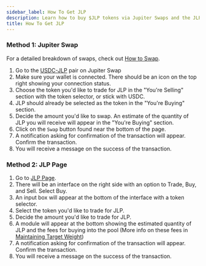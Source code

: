 ```yaml
---
sidebar_label: How To Get JLP
description: Learn how to buy $JLP tokens via Jupiter Swaps and the JLP Page for a hassle-free experience.
title: How To Get JLP
---
```


<head>
    <title>How to Get $JLP: Your Complete Guide to Acquiring JLP Tokens</title>
    <meta name="twitter:card" content="summary" />
</head>

### Method 1: Jupiter Swap

For a detailed breakdown of swaps, check out [How to Swap](https://station.jup.ag/guides/jupiter-swap/swap).

1. Go to the [USDC-JLP](https://jup.ag/swap/USDC-JLP) pair on Jupiter Swap
2. Make sure your wallet is connected. There should be an icon on the top right showing your connection status.
3. Choose the token you'd like to trade for JLP in the "You're Selling" section with the token selector, or stick with USDC.
4. JLP should already be selected as the token in the "You're Buying" section.
6. Decide the amount you'd like to swap. An estimate of the quantity of JLP you will receive will appear in the "You're Buying" section.
7. Click on the `Swap` button found near the bottom of the page.
8. A notification asking for confirmation of the transaction will appear. Confirm the transaction.
9. You will receive a message on the success of the transaction.


### Method 2: JLP Page
1. Go to [JLP Page](https://jup.ag/perps-earn).
2. There will be an interface on the right side with an option to Trade, Buy, and Sell. Select Buy.
3. An input box will appear at the bottom of the interface with a token selector.
5. Select the token you'd like to trade for JLP.
6. Decide the amount you'd like to trade for JLP.
7. A module will appear at the bottom showing the estimated quantity of JLP and the fees for buying into the pool (More info on these fees in [Maintaining Target Weight](../jlp/How-JLP-Works#maintaining-target-weight))
8. A notification asking for confirmation of the transaction will appear. Confirm the transaction.
9. You will receive a message on the success of the transaction.
